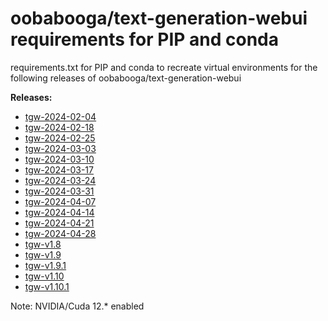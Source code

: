 # oobabooga/text-generation-webui requirements for PIP and conda

requirements.txt for PIP and conda to recreate virtual environments for the following releases of oobabooga/text-generation-webui

**Releases:**

- [tgw-2024-02-04](https://github.com/oobabooga/text-generation-webui/releases/tag/snapshot-2024-02-04)
- [tgw-2024-02-18](https://github.com/oobabooga/text-generation-webui/releases/tag/snapshot-2024-02-18)
- [tgw-2024-02-25](https://github.com/oobabooga/text-generation-webui/releases/tag/snapshot-2024-02-25)
- [tgw-2024-03-03](https://github.com/oobabooga/text-generation-webui/releases/tag/snapshot-2024-03-03)
- [tgw-2024-03-10](https://github.com/oobabooga/text-generation-webui/releases/tag/snapshot-2024-03-10)
- [tgw-2024-03-17](https://github.com/oobabooga/text-generation-webui/releases/tag/snapshot-2024-03-17)
- [tgw-2024-03-24](https://github.com/oobabooga/text-generation-webui/releases/tag/snapshot-2024-03-24)
- [tgw-2024-03-31](https://github.com/oobabooga/text-generation-webui/releases/tag/snapshot-2024-03-31)
- [tgw-2024-04-07](https://github.com/oobabooga/text-generation-webui/releases/tag/snapshot-2024-04-07)
- [tgw-2024-04-14](https://github.com/oobabooga/text-generation-webui/releases/tag/snapshot-2024-04-14)
- [tgw-2024-04-21](https://github.com/oobabooga/text-generation-webui/releases/tag/snapshot-2024-04-21)
- [tgw-2024-04-28](https://github.com/oobabooga/text-generation-webui/releases/tag/snapshot-2024-04-28)
- [tgw-v1.8](https://github.com/oobabooga/text-generation-webui/releases/tag/v1.8)
- [tgw-v1.9](https://github.com/oobabooga/text-generation-webui/releases/tag/v1.9)
- [tgw-v1.9.1](https://github.com/oobabooga/text-generation-webui/releases/tag/v1.9.1)
- [tgw-v1.10](https://github.com/oobabooga/text-generation-webui/releases/tag/v1.10)
- [tgw-v1.10.1](https://github.com/oobabooga/text-generation-webui/releases/tag/v1.10.1)

Note: NVIDIA/Cuda 12.* enabled

